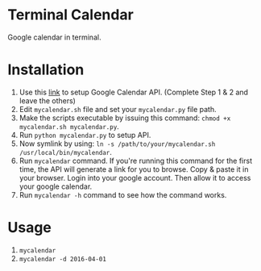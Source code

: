 # Terminal Calendar
Google calendar in terminal.

# Installation
1. Use this <a target="_blank" href="https://developers.google.com/google-apps/calendar/quickstart/python">link</a> to setup Google Calendar API. (Complete Step 1 & 2 and leave the others)
2. Edit `mycalendar.sh` file and set your `mycalendar.py` file path.
3. Make the scripts executable by issuing this command: `chmod +x mycalendar.sh mycalendar.py`.
4. Run `python mycalendar.py` to setup API.
5. Now symlink by using: `ln -s /path/to/your/mycalendar.sh /usr/local/bin/mycalendar`.
6. Run `mycalendar` command. If you're running this command for the first time, the API will generate a link for you to browse. Copy & paste it in your browser. Login into your google account. Then allow it to access your google calendar.
7. Run `mycalendar -h` command to see how the command works.

# Usage
1. `mycalendar`
2. `mycalendar -d 2016-04-01`

